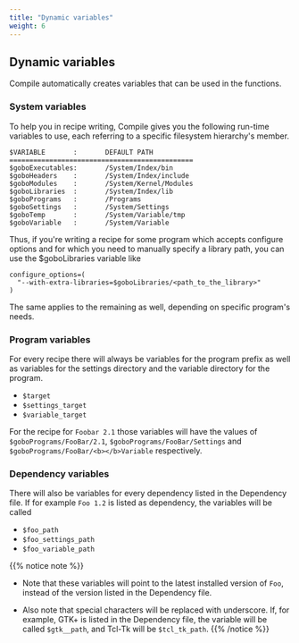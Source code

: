 ```yaml
---
title: "Dynamic variables"
weight: 6
---
```


## Dynamic variables

Compile automatically creates variables that can be used in the functions.

### System variables

To help you in recipe writing, Compile gives you the following run-time
variables to use, each referring to a specific filesystem hierarchy's member.

```
$VARIABLE       :       DEFAULT PATH
==============================================
$goboExecutables:       /System/Index/bin
$goboHeaders    :       /System/Index/include
$goboModules    :       /System/Kernel/Modules
$goboLibraries  :       /System/Index/lib
$goboPrograms   :       /Programs
$goboSettings   :       /System/Settings
$goboTemp       :       /System/Variable/tmp
$goboVariable   :       /System/Variable
```

Thus, if you're writing a recipe for some program which accepts configure
options and for which you need to manually specify a library path, you can use
the $goboLibraries variable like

```fish
configure_options=(
  "--with-extra-libraries=$goboLibraries/<path_to_the_library>"
)
```

The same applies to the remaining as well, depending on specific program's
needs.

### Program variables

For every recipe there will always be variables for the program prefix as well
as variables for the settings directory and the variable directory for the
program.

-   `$target`
-   `$settings_target`
-   `$variable_target`

For the recipe for `Foobar 2.1` those variables will have the values of
`$goboPrograms/FooBar/2.1`, `$goboPrograms/FooBar/Settings` and
`$goboPrograms/FooBar/<b></b>Variable` respectively.

### Dependency variables

There will also be variables for every dependency listed in the Dependency file.
If for example `Foo 1.2` is listed as dependency, the variables will be called

-   `$foo_path`
-   `$foo_settings_path`
-   `$foo_variable_path`

{{% notice note %}}

-   Note that these variables will point to the latest installed version of
    `Foo`, instead of the version listed in the Dependency file.

-   Also note that special characters will be replaced with underscore. If, for
    example, GTK+ is listed in the Dependency file, the variable will be called
    `$gtk__path`, and Tcl-Tk will be `$tcl_tk_path`. {{% /notice %}}